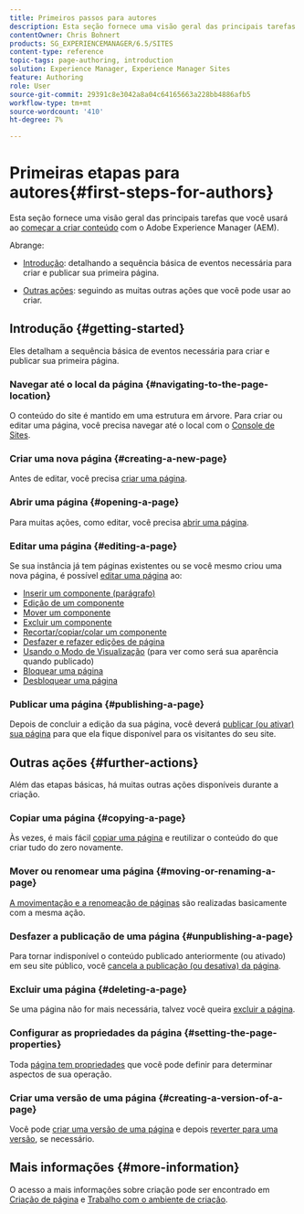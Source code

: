 ```yaml
---
title: Primeiros passos para autores
description: Esta seção fornece uma visão geral das principais tarefas que você usa ao criar conteúdo com o Adobe Experience Manager (AEM).
contentOwner: Chris Bohnert
products: SG_EXPERIENCEMANAGER/6.5/SITES
content-type: reference
topic-tags: page-authoring, introduction
solution: Experience Manager, Experience Manager Sites
feature: Authoring
role: User
source-git-commit: 29391c8e3042a8a04c64165663a228bb4886afb5
workflow-type: tm+mt
source-wordcount: '410'
ht-degree: 7%

---
```


# Primeiras etapas para autores{#first-steps-for-authors}

Esta seção fornece uma visão geral das principais tarefas que você usará ao [começar a criar conteúdo](/help/sites-authoring/author.md#concept-of-authoring-and-publishing) com o Adobe Experience Manager (AEM).

Abrange:

* [Introdução](#getting-started): detalhando a sequência básica de eventos necessária para criar e publicar sua primeira página.

* [Outras ações](#further-actions): seguindo as muitas outras ações que você pode usar ao criar.

## Introdução {#getting-started}

Eles detalham a sequência básica de eventos necessária para criar e publicar sua primeira página.

### Navegar até o local da página {#navigating-to-the-page-location}

O conteúdo do site é mantido em uma estrutura em árvore. Para criar ou editar uma página, você precisa navegar até o local com o [Console de Sites](/help/sites-classic-ui-authoring/author-env-basic-handling.md#navigating-with-the-websites-console).

### Criar uma nova página {#creating-a-new-page}

Antes de editar, você precisa [criar uma página](/help/sites-classic-ui-authoring/classic-page-author-manage-pages.md#creating-a-new-page).

### Abrir uma página {#opening-a-page}

Para muitas ações, como editar, você precisa [abrir uma página](/help/sites-classic-ui-authoring/classic-page-author-manage-pages.md#opening-a-page-for-editing).

### Editar uma página {#editing-a-page}

Se sua instância já tem páginas existentes ou se você mesmo criou uma nova página, é possível [editar uma página](/help/sites-classic-ui-authoring/classic-page-author-edit-content.md) ao:

* [Inserir um componente (parágrafo)](/help/sites-classic-ui-authoring/classic-page-author-edit-content.md#inserting-a-component)
* [Edição de um componente](/help/sites-classic-ui-authoring/classic-page-author-edit-content.md#editing-a-component-content-and-properties)
* [Mover um componente](/help/sites-classic-ui-authoring/classic-page-author-edit-content.md#moving-a-component)
* [Excluir um componente](/help/sites-classic-ui-authoring/classic-page-author-edit-content.md#deleting-a-component)
* [Recortar/copiar/colar um componente](/help/sites-classic-ui-authoring/classic-page-author-edit-content.md#cut-copy-paste-a-component)
* [Desfazer e refazer edições de página](/help/sites-classic-ui-authoring/classic-page-author-edit-content.md#undoing-and-redoing-page-edits)
* [Usando o Modo de Visualização](/help/sites-classic-ui-authoring/classic-page-author-edit-content.md#previewing-pages) (para ver como será sua aparência quando publicado)
* [Bloquear uma página  ](/help/sites-classic-ui-authoring/classic-page-author-edit-content.md#locking-a-page)
* [Desbloquear uma página](/help/sites-classic-ui-authoring/classic-page-author-edit-content.md#unlocking-a-page)

### Publicar uma página {#publishing-a-page}

Depois de concluir a edição da sua página, você deverá [publicar (ou ativar) sua página](/help/sites-classic-ui-authoring/classic-page-author-publish-pages.md#main-pars-title-10) para que ela fique disponível para os visitantes do seu site.

## Outras ações {#further-actions}

Além das etapas básicas, há muitas outras ações disponíveis durante a criação.

### Copiar uma página {#copying-a-page}

Às vezes, é mais fácil [copiar uma página](/help/sites-classic-ui-authoring/classic-page-author-manage-pages.md#copying-and-pasting-a-page) e reutilizar o conteúdo do que criar tudo do zero novamente.

### Mover ou renomear uma página {#moving-or-renaming-a-page}

[A movimentação e a renomeação de páginas](/help/sites-classic-ui-authoring/classic-page-author-manage-pages.md#moving-or-renaming-page) são realizadas basicamente com a mesma ação.

### Desfazer a publicação de uma página {#unpublishing-a-page}

Para tornar indisponível o conteúdo publicado anteriormente (ou ativado) em seu site público, você [cancela a publicação (ou desativa) da página](/help/sites-classic-ui-authoring/classic-page-author-publish-pages.md#unpublishing-a-page).

### Excluir uma página {#deleting-a-page}

Se uma página não for mais necessária, talvez você queira [excluir a página](/help/sites-classic-ui-authoring/classic-page-author-manage-pages.md#deleting-a-page).

### Configurar as propriedades da página {#setting-the-page-properties}

Toda [página tem propriedades](/help/sites-classic-ui-authoring/classic-page-author-edit-page-properties.md) que você pode definir para determinar aspectos de sua operação.

### Criar uma versão de uma página {#creating-a-version-of-a-page}

Você pode [criar uma versão de uma página](/help/sites-classic-ui-authoring/classic-page-author-work-with-versions.md#creating-a-new-version) e depois [reverter para uma versão](/help/sites-classic-ui-authoring/classic-page-author-work-with-versions.md#restoring-a-page-version-from-sidekick), se necessário.

## Mais informações {#more-information}

O acesso a mais informações sobre criação pode ser encontrado em [Criação de página](/help/sites-classic-ui-authoring/classic-page-author.md) e [Trabalho com o ambiente de criação](/help/sites-classic-ui-authoring/author-env.md).
